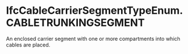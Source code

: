IfcCableCarrierSegmentTypeEnum.CABLETRUNKINGSEGMENT
===================================================
An enclosed carrier segment with one or more compartments into which cables
are placed.


